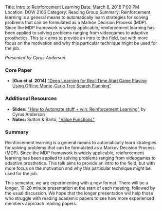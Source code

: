 Title: Intro to Reinforcement Learning
Date: March 8, 2016 7:00 PM
Location: DOW 2166
Category: Reading Group
Summary:  Reinforcement learning is a general means to automatically learn strategies for solving problems that can be formulated as a Markov Decision Process (MDP). Since the MDP framework is widely applicable, reinforcement learning has been applied to solving problems ranging from videogames to adaptive prosthetics.  This talk aims to provide an intro to the field, but with more focus on the motivation and why this particular technique might be used for the job.

*Presented by Cyrus Anderson.*

### Core Paper

- **[Guo et al. 2014]** ["Deep Learning for Real-Time Atari Game Playing Using Offline Monte-Carlo Tree Search Planning"](http://papers.nips.cc/paper/5421-deep-learning-for-real-time-atari-game-play-using-offline-monte-carlo-tree-search-planning.pdf)

### Additional Resources

- **Slides:**  ["How to Automate stuff + win:  Reinforcement Learning"](https://docs.google.com/presentation/d/19vb0KMdrtKd_5qMFuI9YPnPHyG7qrJ9PnF7ya6ogthQ/edit#slide=id.g119b96762a_0_108) by Cyrus Anderson
- **Notes:** Sutton & Barto, ["Value Functions"](https://webdocs.cs.ualberta.ca/~sutton/book/ebook/node34.html)
### Summary

Reinforcement learning is a general means to automatically learn strategies for solving problems that can be formulated as a Markov Decision Process (MDP). Since the MDP framework is widely applicable, reinforcement learning has been applied to solving problems ranging from videogames to adaptive prosthetics.  This talk aims to provide an intro to the field, but with more focus on the motivation and why this particular technique might be used for the job.

This semester, we are experimenting with a new format.  There will be a longer, 10-20 minute presentation at the start of each meeting, followed by the usual discussion.  We hope that the longer presentation will help those who struggle with reading academic papers to see how more experienced members approach reading papers.
